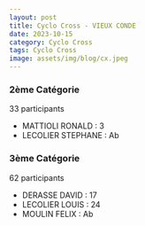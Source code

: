 ```yaml
---
layout: post
title: Cyclo Cross - VIEUX CONDE
date: 2023-10-15
category: Cyclo Cross
tags: Cyclo Cross
image: assets/img/blog/cx.jpeg
---
```


### 2ème Catégorie
33 participants
- MATTIOLI RONALD : 3
- LECOLIER STEPHANE : Ab

### 3ème Catégorie
62 participants
- DERASSE DAVID : 17
- LECOLIER LOUIS : 24
- MOULIN FELIX : Ab
